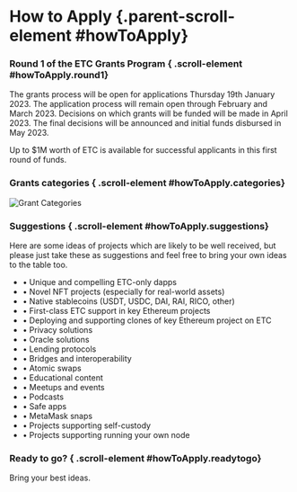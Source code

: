 # How to Apply {.parent-scroll-element #howToApply}

### Round 1 of the ETC Grants Program { .scroll-element #howToApply.round1}

The grants process will be open for applications Thursday 19th January 2023. The application process will remain open through February and March 2023. Decisions on which grants will be funded will be made in April 2023. The final decisions will be announced and initial funds disbursed in May 2023.

Up to $1M worth of ETC is available for successful applicants in this first round of funds.

### Grants categories { .scroll-element #howToApply.categories}

![Grant Categories](grant-categories.png)

### Suggestions { .scroll-element #howToApply.suggestions}

Here are some ideas of projects which are likely to be well received, but please just take these as suggestions and feel free to bring your own ideas to the table too.

- • Unique and compelling ETC-only dapps
- • Novel NFT projects (especially for real-world assets)
- • Native stablecoins (USDT, USDC, DAI, RAI, RICO, other)
- • First-class ETC support in key Ethereum projects
- • Deploying and supporting clones of key Ethereum project on ETC
- • Privacy solutions
- • Oracle solutions
- • Lending protocols
- • Bridges and interoperability
- • Atomic swaps
- • Educational content
- • Meetups and events
- • Podcasts
- • Safe apps
- • MetaMask snaps
- • Projects supporting self-custody
- • Projects supporting running your own node

### Ready to go? { .scroll-element #howToApply.readytogo}

Bring your best ideas.
